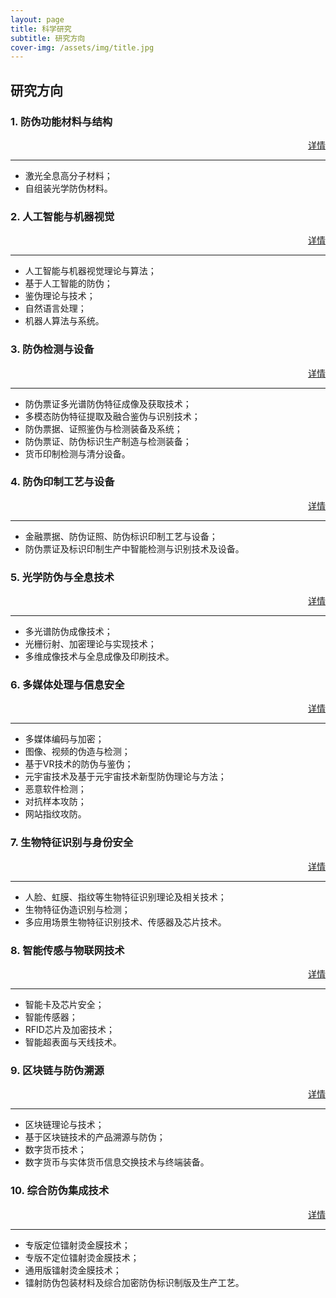```yaml
---
layout: page
title: 科学研究
subtitle: 研究方向
cover-img: /assets/img/title.jpg
---
```

<!--
 * @Author: Conghao Wong
 * @Date: 2023-03-08 19:13:03
 * @LastEditors: shuoye
 * @LastEditTime: 2023-03-14 18:01:33
 * @Description: file content
 * @Github: https://cocoon2wong.github.io
 * Copyright 2023 Conghao Wong, All Rights Reserved.
-->

<link rel="stylesheet" type="text/css" href="/assets/css/user.css">

## 研究方向

<div class="t_grid_back">
    <div>
        <h3>1. 防伪功能材料与结构</h3>
    </div>
    <div style="text-align: right;">
        <a class="btn btn-info btn-lg get-started-btn btn_dark" href="/researchs/researchs_0">详情</a>
    </div>
</div>

---

- 激光全息高分子材料；
- 自组装光学防伪材料。

<div class="t_grid_back">
    <div>
        <h3>2. 人工智能与机器视觉</h3>
    </div>
    <div style="text-align: right;">
        <a class="btn btn-info btn-lg get-started-btn btn_dark" href="/researchs/researchs_1">详情</a>
    </div>
</div>

---

- 人工智能与机器视觉理论与算法；
- 基于人工智能的防伪；
- 鉴伪理论与技术；
- 自然语言处理；
- 机器人算法与系统。

<div class="t_grid_back">
    <div>
        <h3>3. 防伪检测与设备</h3>
    </div>
    <div style="text-align: right;">
        <a class="btn btn-info btn-lg get-started-btn btn_dark" href="/researchs/researchs_2">详情</a>
    </div>
</div>

---

- 防伪票证多光谱防伪特征成像及获取技术；
- 多模态防伪特征提取及融合鉴伪与识别技术；
- 防伪票据、证照鉴伪与检测装备及系统；
- 防伪票证、防伪标识生产制造与检测装备；
- 货币印制检测与清分设备。


<div class="t_grid_back">
    <div>
        <h3>4. 防伪印制工艺与设备</h3>
    </div>
    <div style="text-align: right;">
        <a class="btn btn-info btn-lg get-started-btn btn_dark" href="/researchs/researchs_3">详情</a>
    </div>
</div>

---

- 金融票据、防伪证照、防伪标识印制工艺与设备；
- 防伪票证及标识印制生产中智能检测与识别技术及设备。


<div class="t_grid_back">
    <div>
        <h3>5. 光学防伪与全息技术</h3>
    </div>
    <div style="text-align: right;">
        <a class="btn btn-info btn-lg get-started-btn btn_dark" href="/researchs/researchs_4">详情</a>
    </div>
</div>

---

- 多光谱防伪成像技术；
- 光栅衍射、加密理论与实现技术；
- 多维成像技术与全息成像及印刷技术。


<div class="t_grid_back">
    <div>
        <h3>6. 多媒体处理与信息安全</h3>
    </div>
    <div style="text-align: right;">
        <a class="btn btn-info btn-lg get-started-btn btn_dark" href="/researchs/researchs_5">详情</a>
    </div>
</div>

---

- 多媒体编码与加密；
- 图像、视频的伪造与检测；
- 基于VR技术的防伪与鉴伪；
- 元宇宙技术及基于元宇宙技术新型防伪理论与方法；
- 恶意软件检测；
- 对抗样本攻防；
- 网站指纹攻防。

<div class="t_grid_back">
    <div>
        <h3>7. 生物特征识别与身份安全</h3>
    </div>
    <div style="text-align: right;">
        <a class="btn btn-info btn-lg get-started-btn btn_dark" href="/researchs/researchs_6">详情</a>
    </div>
</div>

---

- 人脸、虹膜、指纹等生物特征识别理论及相关技术；
- 生物特征伪造识别与检测；
- 多应用场景生物特征识别技术、传感器及芯片技术。


<div class="t_grid_back">
    <div>
        <h3>8. 智能传感与物联网技术</h3>
    </div>
    <div style="text-align: right;">
        <a class="btn btn-info btn-lg get-started-btn btn_dark" href="/researchs/researchs_7">详情</a>
    </div>
</div>

---

- 智能卡及芯片安全；
- 智能传感器；
- RFID芯片及加密技术；
- 智能超表面与天线技术。


<div class="t_grid_back">
    <div>
        <h3>9. 区块链与防伪溯源</h3>
    </div>
    <div style="text-align: right;">
        <a class="btn btn-info btn-lg get-started-btn btn_dark" href="/researchs/researchs_9">详情</a>
    </div>
</div>

---

- 区块链理论与技术；
- 基于区块链技术的产品溯源与防伪；
- 数字货币技术；
- 数字货币与实体货币信息交换技术与终端装备。

<div class="t_grid_back">
    <div>
        <h3>10. 综合防伪集成技术</h3>
    </div>
    <div style="text-align: right;">
        <a class="btn btn-info btn-lg get-started-btn btn_dark" href="/researchs/researchs_10">详情</a>
    </div>
</div>

---

- 专版定位镭射烫金膜技术；
- 专版不定位镭射烫金膜技术；
- 通用版镭射烫金膜技术；
- 镭射防伪包装材料及综合加密防伪标识制版及生产工艺。
